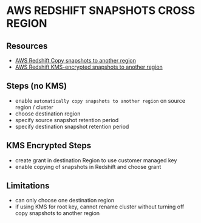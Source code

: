 # AWS REDSHIFT SNAPSHOTS CROSS REGION

## Resources

- [AWS Redshift Copy snapshots to another region](https://docs.aws.amazon.com/redshift/latest/mgmt/working-with-snapshots.html#cross-region-snapshot-copy)
- [AWS Redshift KMS-encrypted snapshots to another region](https://docs.aws.amazon.com/redshift/latest/mgmt/working-with-db-encryption.html#configure-snapshot-copy-grant)

## Steps (no KMS)

- enable `automatically copy snapshots to another region` on source region / cluster
- choose destination region
- specify source snapshot retention period
- specify destination snapshot retention period

## KMS Encrypted Steps

- create grant in destination Region to use customer managed key
- enable copying of snapshots in Redshift and choose grant

## Limitations

- can only choose one destination region
- if using KMS for root key, cannot rename cluster without turning off copy snapshots to another region
